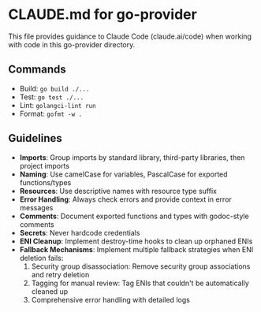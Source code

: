 # CLAUDE.md for go-provider

This file provides guidance to Claude Code (claude.ai/code) when working with code in this go-provider directory.

## Commands
- Build: `go build ./...`
- Test: `go test ./...`
- Lint: `golangci-lint run`
- Format: `gofmt -w .`

## Guidelines
- **Imports**: Group imports by standard library, third-party libraries, then project imports
- **Naming**: Use camelCase for variables, PascalCase for exported functions/types
- **Resources**: Use descriptive names with resource type suffix
- **Error Handling**: Always check errors and provide context in error messages
- **Comments**: Document exported functions and types with godoc-style comments
- **Secrets**: Never hardcode credentials
- **ENI Cleanup**: Implement destroy-time hooks to clean up orphaned ENIs
- **Fallback Mechanisms**: Implement multiple fallback strategies when ENI deletion fails:
  1. Security group disassociation: Remove security group associations and retry deletion
  2. Tagging for manual review: Tag ENIs that couldn't be automatically cleaned up
  3. Comprehensive error handling with detailed logs
